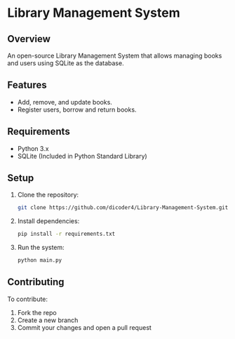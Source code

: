 # Library Management System

## Overview
An open-source Library Management System that allows managing books and users using SQLite as the database.

## Features
- Add, remove, and update books.
- Register users, borrow and return books.

## Requirements
- Python 3.x
- SQLite (Included in Python Standard Library)

## Setup
1. Clone the repository:
    ```bash
    git clone https://github.com/dicoder4/Library-Management-System.git
    ```
2. Install dependencies:
    ```bash
    pip install -r requirements.txt
    ```
3. Run the system:
    ```bash
    python main.py
    ```

## Contributing
To contribute:
1. Fork the repo
2. Create a new branch
3. Commit your changes and open a pull request
